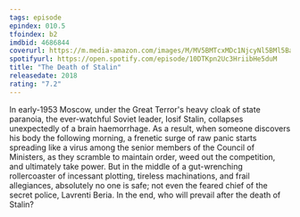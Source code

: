 ```yaml
---
tags: episode
epindex: 010.5
tfoindex: b2
imdbid: 4686844
coverurl: https://m.media-amazon.com/images/M/MV5BMTcxMDc1NjcyNl5BMl5BanBnXkFtZTgwNDU0NDYxMzI@._V1_SY300_CR0,0,202,300_.jpg
spotifyurl: https://open.spotify.com/episode/10DTKpn2Uc3HriibHe5duM
title: "The Death of Stalin"
releasedate: 2018
rating: "7.2"
---
```


In early-1953 Moscow, under the Great Terror's heavy cloak of state paranoia, the ever-watchful Soviet leader, Iosif Stalin, collapses unexpectedly of a brain haemorrhage. As a result, when someone discovers his body the following morning, a frenetic surge of raw panic starts spreading like a virus among the senior members of the Council of Ministers, as they scramble to maintain order, weed out the competition, and ultimately take power. But in the middle of a gut-wrenching rollercoaster of incessant plotting, tireless machinations, and frail allegiances, absolutely no one is safe; not even the feared chief of the secret police, Lavrenti Beria. In the end, who will prevail after the death of Stalin?
